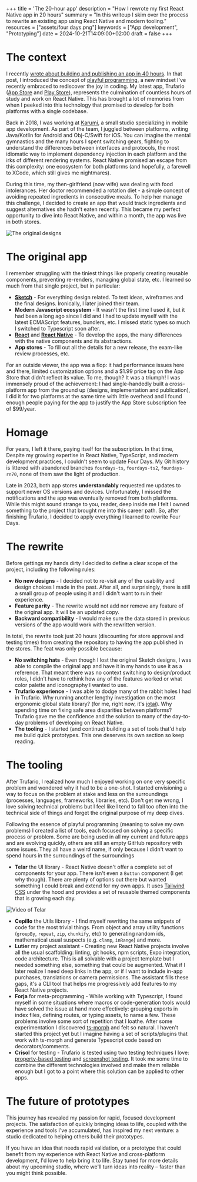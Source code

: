 +++
title = 'The 20-hour app'
description = "How I rewrote my first React Native app in 20 hours"
summary = "In this writeup I skim over the process to rewrite an existing app using React Native and modern tooling."
resources = ["assets/four days.png"]
keywords = ["App development", "Prototyping"]
date = 2024-10-21T14:09:00+02:00
draft = false
+++

# The context

I recently [wrote about building and publishing an app in 40 hours](https://blog.serchinastico.com/posts/40-hour-app/). In that post, I introduced the concept of [playful programming](https://news.ycombinator.com/item?id=38828766), a new mindset I've recently embraced to rediscover the joy in coding. My latest app, Trufario ([App Store](https://apps.apple.com/us/app/trufario/id6473553839) and [Play Store](https://play.google.com/store/apps/details?id=com.trufario.app)), represents the culmination of countless hours of study and work on React Native. This has brought a lot of memories from when I peeked into this technology that promised to develop for both platforms with a single codebase. 

Back in 2018, I was working at [Karumi](https://www.karumi.com/), a small studio specializing in mobile app development. As part of the team, I juggled between platforms, writing Java/Kotlin for Android and Obj-C/Swift for iOS. You can imagine the mental gymnastics and the many hours I spent switching gears, fighting to understand the differences between interfaces and protocols, the most idiomatic way to implement dependency injection in each platform and the irks of different rendering systems. React Native promised an escape from this complexity: one ecosystem for both platforms (and hopefully, a farewell to XCode, which still gives me nightmares).

During this time, my then-girlfriend (now wife) was dealing with food intolerances. Her doctor recommended a rotation diet - a simple concept of avoiding repeated ingredients in consecutive meals. To help her manage this challenge, I decided to create an app that would track ingredients and suggest alternatives she hadn't eaten recently. This became my perfect opportunity to dive into React Native, and within a month, the app was live in both stores.

![The original designs](./assets/mockup.png)

# The original app

I remember struggling with the tiniest things like properly creating reusable components, preventing re-renders, managing global state, etc. I learned so much from that single project, but in particular: 
- [**Sketch**](https://www.sketch.com/) - For everything design related. To test ideas, wireframes and the final designs. Ironically, I later joined their team.
- **Modern Javascript ecosystem** - It wasn't the first time I used it, but it had been a long ago since I did and I had to update myself with the latest ECMAScript features, bundlers, etc. I missed static types so much I switched to Typescript soon after.
- [**React**](https://react.dev/) and [**React Native**](https://reactnative.dev/) - To develop the apps, the many differences with the native components and its abstractions.
- **App stores** - To fill out all the details for a new release, the exam-like review processes, etc.

For an outside viewer, the app was a flop: it had performance issues here and there, limited customization options and a $1.99 price tag on the App Store that didn't reflect its value. To me, though? It was a triumph! I was immensely proud of the achievement: I had single-handedly built a cross-platform app from the ground up (designs, implementation and publication), I did it for two platforms at the same time with little overhead and I found enough people paying for the app to justify the App Store subscription fee of $99/year.

# Homage

For years, I left it there, paying itself for the subscription. In that time, Despite my growing expertise in React Native, TypeScript, and modern development practices, I couldn't seem to update Four Days. My Git history is littered with abandoned branches `fourdays-ts`, `fourdays-ts2`, `fourdays-rn70`, none of them saw the light of production.

Late in 2023, both app stores **understandably** requested me updates to support newer OS versions and devices. Unfortunately, I missed the notifications and the app was eventually removed from both platforms. While this might sound strange to you, reader, deep inside me I felt I owned something to the project that brought me into this career path. So, after finishing Trufario, I decided to apply everything I learned to rewrite Four Days.

# The rewrite

Before gettings my hands dirty I decided to define a clear scope of the project, including the following rules:

- **No new designs** - I decided not to re-visit any of the usability and design choices I made in the past. After all, and surprisingly, there is still a small group of people using it and I didn't want to ruin their experience.
- **Feature parity** - The rewrite would not add nor remove any feature of the original app. It will be an updated copy.
- **Backward compatibility** - I would make sure the data stored in previous versions of the app would work with the rewritten version.

In total, the rewrite took just 20 hours (discounting for store approval and testing times) from creating the repository to having the app published in the stores. The feat was only possible because:
- **No switching hats** - Even though I lost the original Sketch designs, I was able to compile the original app and have it in my hands to use it as a reference. That meant there was no context switching to design/product roles, I didn't have to rethink how any of the features worked or what color palette and iconography I wanted to use.
- **Trufario experience** - I was able to dodge many of the rabbit holes I had in Trufario. Why running another lengthy investigation on the most ergonomic global state library? (for me, right now, it's [jotai](https://jotai.org/)). Why spending time on fixing safe area disparities between platforms? Trufario gave me the confidence and the solution to many of the day-to-day problems of developing on React Native.
- **The tooling** - I started (and continue) building a set of tools that'd help me build quick prototypes. This one deserves its own section so keep reading.

# The tooling

After Trufario, I realized how much I enjoyed working on one very specific problem and wondered why it had to be a one-shot. I started envisioning a way to focus on the problem at stake and less on the surroundings (processes, languages, frameworks, libraries, etc). Don't get me wrong, I love solving technical problems but I feel like I tend to fall too often into the technical side of things and forget the original purpose of my deep dives. 

Following the essence of playful programming (meaning to solve my own problems) I created a list of tools, each focused on solving a specific process or problem. Some are being used in all my current and future apps and are evolving quickly, others are still an empty GitHub repository with some issues. They all have a weird name, if only because I didn't want to spend hours in the surroundings of the surroundings

- **Telar** the UI library - React Native doesn't offer a complete set of components for your app. There isn't even a `Button` component (I get why though). There are plenty of options out there but wanted something I could break and extend for my own apps. It uses [Tailwind CSS](https://tailwindcss.com/) under the hood and provides a set of reusable themed components that is growing each day. 
 
![Video of Telar](./assets/telar.webp)

- **Cepillo** the Utils library - I find myself rewriting the same snippets of code for the most trivial things. From object and array utility functions (`groupBy`, `repeat`, `zip`, `chunkify`, etc) to generating random ids, mathematical usual suspects (e.g. `clamp`, `inRange`) and more.
- **Lutier** my project assistant - Creating new React Native projects involve all the usual scaffolding: linting, git hooks, npm scripts, Expo integration, code architecture. This is all solvable with a project template but I needed something else, something that could be augmented. What if I later realize I need deep links in the app, or if I want to include in-app purchases, translations or camera permissions. The assistant fills these gaps, it's a CLI tool that helps me progressively add features to my React Native projects.
- **Forja** for meta-programming - While working with Typescript, I found myself in some situations where macros or code-generation tools would have solved the issue at hand more effectively: grouping exports in index files, defining routes, or typing assets, to name a few. These problems involve some sort of repetition that I loathe. After some experimentation I discovered [ts-morph](https://ts-morph.com/) and felt so natural. I haven't started this project yet but I imagine having a set of scripts/plugins that work with ts-morph and generate Typescript code based on decorators/comments.
- **Crisol** for testing - Trufario is tested using two testing techniques I love: [property-based testing](https://en.wikipedia.org/wiki/Software_testing#Property_testing) and [screenshot testing](https://en.wikipedia.org/wiki/Software_testing#Output_comparison_testing). It took me some time to combine the different technologies involved and make them reliable enough but I got to a point where this solution can be applied to other apps.

# The future of prototypes

This journey has revealed my passion for rapid, focused development projects. The satisfaction of quickly bringing ideas to life, coupled with the experience and tools I've accumulated, has inspired my next venture: a studio dedicated to helping others build their prototypes.

If you have an idea that needs rapid validation, or a prototype that could benefit from my experience with React Native and cross-platform development, I'd love to help bring it to life. Stay tuned for more details about my upcoming studio, where we'll turn ideas into reality – faster than you might think possible.